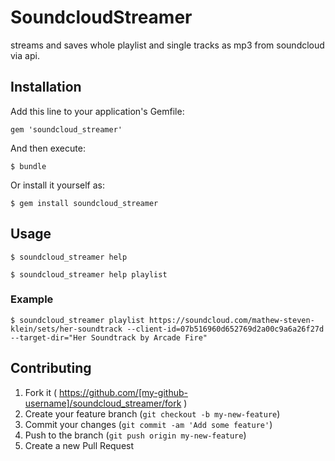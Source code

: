 # SoundcloudStreamer

streams and saves whole playlist and single tracks as mp3 from soundcloud via api.

## Installation

Add this line to your application's Gemfile:

    gem 'soundcloud_streamer'

And then execute:

    $ bundle

Or install it yourself as:

    $ gem install soundcloud_streamer

## Usage

    $ soundcloud_streamer help

    $ soundcloud_streamer help playlist

### Example

    $ soundcloud_streamer playlist https://soundcloud.com/mathew-steven-klein/sets/her-soundtrack --client-id=07b516960d652769d2a00c9a6a26f27d --target-dir="Her Soundtrack by Arcade Fire"

## Contributing

1. Fork it ( https://github.com/[my-github-username]/soundcloud_streamer/fork )
2. Create your feature branch (`git checkout -b my-new-feature`)
3. Commit your changes (`git commit -am 'Add some feature'`)
4. Push to the branch (`git push origin my-new-feature`)
5. Create a new Pull Request
